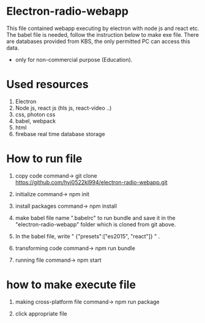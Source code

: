 # Electron-radio-webapp
This file contained webapp executing by electron with node js and react etc.  
The babel file is needed, follow the instruction below to make exe file. 
There are databases provided from KBS, the only permitted PC can access this data. 
* only for non-commercial purpose (Education). 

# Used resources
1. Electron
2. Node js, react js (hls js, react-video ..)
3. css, photon css
4. babel, webpack
5. html
6. firebase real time database storage 

# How to run file

1. copy code command-> git clone https://github.com/hyj0522kl994/electron-radio-webapp.git

2. initialize command-> npm init

3. install packages command-> npm install

4. make babel file name ".babelrc" to run bundle and save it in the "electron-radio-webapp" folder which is cloned from git above. 

5. In the babel file, write " {"presets":["es2015", "react"]} " .

6. transforming code command-> npm run bundle

7. running file command-> npm start

# how to make execute file 

1. making cross-platform file command-> npm run package

2. click appropriate file
